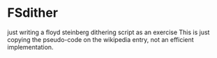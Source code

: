 # FSdither
just writing a floyd steinberg dithering script as an exercise
This is just copying the pseudo-code on the wikipedia entry, not an efficient implementation.
